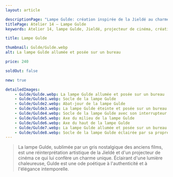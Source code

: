 ```yaml
---
layout: article

descriptionPage: "Lampe Gulde: création inspirée de la Jieldé au charme intemporel. Gris cinéma & effet d'usure pour authenticité et lumière chaleureuse."
titlePage: Atelier 14 — Lampe Gulde
keywords: Atelier 14, lampe Gulde, Jieldé, projecteur de cinéma, création artistique, vert usine, effet d'usure, lumière chaleureuse, authenticité, élégance intemporelle

title: Lampe Gulde

thumbnail: Gulde/Gulde.webp
alt: La lampe Gulde allumée et posée sur un bureau

price: 240

soldOut: false

new: true

detailedImages:
    - Gulde/Gulde.webp: La lampe Gulde allumée et posée sur un bureau
    - Gulde/Gulde1.webp: Socle de la lampe Gulde
    - Gulde/Gulde2.webp: Abat-jour de la lampe Gulde
    - Gulde/Gulde3.webp: La lampe Gulde éteinte et posée sur un bureau
    - Gulde/Gulde4.webp: Socle de la lampe Gulde avec son interrupteur rotatif
    - Gulde/Gulde5.webp: Axe du milieu de la lampe Gulde
    - Gulde/Gulde6.webp: Axe du haut de la lampe Gulde
    - Gulde/Gulde7.webp: La lampe Gulde allumée et posée sur un bureau
    - Gulde/Gulde8.webp: Socle de la lampe Gulde éclairée par sa propre lumière
---
```

> La lampe Gulde, sublimée par un gris nostalgique des anciens films, est une réinterprétation artistique de la Jieldé et d'un projecteur de cinéma ce qui lui confère un charme unique. Éclairant d'une lumière chaleureuse, Gulde est une ode poétique à l'authenticité et à l'élégance intemporelle.